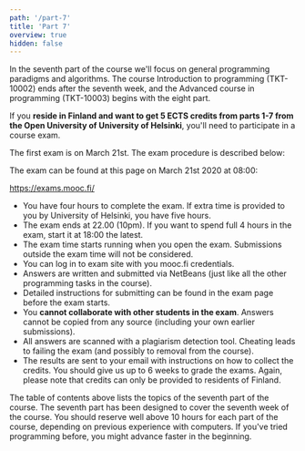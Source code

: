 ```yaml
---
path: '/part-7'
title: 'Part 7'
overview: true
hidden: false
---
```


<!-- Kurssimateriaalin seitsemännessä osassa käsitellään yleisiä ohjelmointiparadigmoja sekä algoritmiikkaa. Kurssi Ohjelmoinnin perusteet (TKT-10002) päättyy seitsemänteen osaan ja kurssi Ohjelmoinnin jatkokurssi (TKT-10003) alkaa kahdeksannesta osasta. -->

In the seventh part of the course we'll focus on general programming paradigms and algorithms. The course Introduction to programming (TKT-10002) ends after the seventh week, and the Advanced course in programming (TKT-10003) begins with the eight part.


<text-box variant="hint" name="Getting ECTS credits from Open University of University of Helsinki">

If you **reside in Finland and want to get 5 ECTS credits from parts 1-7 from the Open University of University of Helsinki**, you'll need to participate in a course exam. 

The first exam is on March 21st. The exam procedure is described below:

The exam can be found at this page on March 21st 2020 at 08:00:

<a href="https://exams.mooc.fi/">https://exams.mooc.fi/</a>

* You have four hours to complete the exam. If extra time is provided to you by University of Helsinki, you have five hours. 
* The exam ends at 22.00 (10pm). If you want to spend full 4 hours in the exam, start it at 18:00 the latest.
* The exam time starts running when you open the exam. Submissions outside the exam time will not be considered.
* You can log in to exam site with you mooc.fi credentials.
* Answers are written and submitted via NetBeans (just like all the other programming tasks in the course).
* Detailed instructions for submitting can be found in the exam page before the exam starts.
* You **cannot collaborate with other students in the exam**. Answers cannot be copied from any source (including your own earlier submissions).
* All answers are scanned with a plagiarism detection tool. Cheating leads to failing the exam (and possibly to removal from the course).
* The results are sent to your email with instructions on how to collect the credits. You should give us up to 6 weeks to grade the exams. Again, please note that credits can only be provided to residents of Finland.

</text-box>

<please-login></please-login>

<pages-in-this-section></pages-in-this-section>

<!-- Yllä oleva sisällysluettelo sisältää kurssin seitsemännen osan aihealueet. Kukin kurssin osa on suunniteltu siten, että siinä on työtä yhden viikon ajaksi. Kuhunkin kurssin osaan on hyvä varata reilusti yli kymmenen tuntia aikaa, riippuen aiemmasta tietokoneen käyttökokemuksesta. Ohjelmointia aiemmin kokeilleet saattavat edetä materiaalissa aluksi nopeamminkin. -->

The table of contents above lists the topics of the seventh part of the course. The seventh part has been designed to cover the seventh week of the course. You should reserve well above 10 hours for each part of the course, depending on previous experience with computers. If you've tried programming before, you might advance faster in the beginning.


<exercises-in-this-section></exercises-in-this-section>
